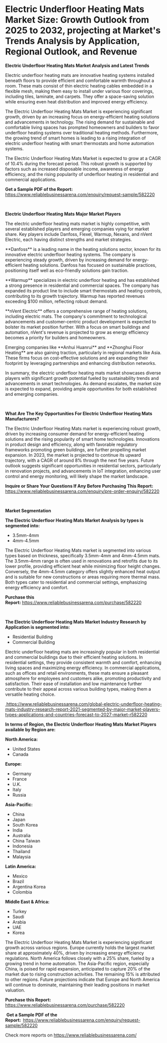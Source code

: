 <p><h1>Electric Underfloor Heating Mats Market Size: Growth Outlook from 2025 to 2032, projecting at Market's Trends Analysis by Application, Regional Outlook, and Revenue</h1></p><p><strong>Electric Underfloor Heating Mats Market Analysis and Latest Trends</strong></p>
<p><p>Electric underfloor heating mats are innovative heating systems installed beneath floors to provide efficient and comfortable warmth throughout a room. These mats consist of thin electric heating cables embedded in a flexible mesh, making them easy to install under various floor coverings, including tiles, laminate, and carpets. They offer a space-saving solution while ensuring even heat distribution and improved energy efficiency.</p><p>The Electric Underfloor Heating Mats Market is experiencing significant growth, driven by an increasing focus on energy-efficient heating solutions and advancements in technology. The rising demand for sustainable and comfortable living spaces has prompted homeowners and builders to favor underfloor heating systems over traditional heating methods. Furthermore, the growing trend of smart homes is leading to a rising integration of electric underfloor heating with smart thermostats and home automation systems.</p><p>The Electric Underfloor Heating Mats Market is expected to grow at a CAGR of 10.4% during the forecast period. This robust growth is supported by factors such as increased disposable income, awareness of energy efficiency, and the rising popularity of underfloor heating in residential and commercial applications.</p></p>
<p><strong>Get a Sample PDF of the Report:&nbsp;</strong> <a href="https://www.reliablebusinessarena.com/enquiry/request-sample/582220?utm_campaign=2935&utm_medium=2&utm_source=Github&utm_content=ia&utm_term=23032025&utm_id=electric-underfloor-heating-mats">https://www.reliablebusinessarena.com/enquiry/request-sample/582220</a></p>
<p>&nbsp;</p>
<p><strong>Electric Underfloor Heating Mats Major Market Players</strong></p>
<p><p>The electric underfloor heating mats market is highly competitive, with several established players and emerging companies vying for market share. Key players include Danfoss, Flexel, Warmup, Nexans, and nVent Electric, each having distinct strengths and market strategies.</p><p>**Danfoss** is a leading name in the heating solutions sector, known for its innovative electric underfloor heating systems. The company is experiencing steady growth, driven by increasing demand for energy-efficient heating solutions. Danfoss has focused on sustainable practices, positioning itself well as eco-friendly solutions gain traction.</p><p>**Warmup** specializes in electric underfloor heating and has established a strong presence in residential and commercial spaces. The company has expanded its product line to include smart thermostats and heating controls, contributing to its growth trajectory. Warmup has reported revenues exceeding $100 million, reflecting robust demand.</p><p>**nVent Electric** offers a comprehensive range of heating solutions, including electric mats. The company's commitment to technological advancements and customer-centric product development is expected to bolster its market position further. With a focus on smart buildings and automation, nVent's revenue is projected to grow as energy efficiency becomes a priority for builders and homeowners.</p><p>Emerging companies like **Anhui Huanrui** and **Zhonghui Floor Heating** are also gaining traction, particularly in regional markets like Asia. These firms focus on cost-effective solutions and are expanding their footprint by leveraging partnerships and enhancing distribution networks.</p><p>In summary, the electric underfloor heating mats market showcases diverse players with significant growth potential fueled by sustainability trends and advancements in smart technologies. As demand escalates, the market size is expected to expand, providing ample opportunities for both established and emerging companies.</p></p>
<p>&nbsp;</p>
<p><strong>What Are The Key Opportunities For Electric Underfloor Heating Mats Manufacturers?</strong></p>
<p><p>The Electric Underfloor Heating Mats market is experiencing robust growth, driven by increasing consumer demand for energy-efficient heating solutions and the rising popularity of smart home technologies. Innovations in product design and efficiency, along with favorable regulatory frameworks promoting green buildings, are further propelling market expansion. In 2023, the market is projected to continue its upward trajectory, with a CAGR of around 8% through the next five years. Future outlook suggests significant opportunities in residential sectors, particularly in renovation projects, and advancements in IoT integration, enhancing user control and energy monitoring, will likely shape the market landscape.</p></p>
<p><strong>Inquire or Share Your Questions If Any Before Purchasing This Report:</strong> <a href="https://www.reliablebusinessarena.com/enquiry/pre-order-enquiry/582220?utm_campaign=2935&utm_medium=2&utm_source=Github&utm_content=ia&utm_term=23032025&utm_id=electric-underfloor-heating-mats">https://www.reliablebusinessarena.com/enquiry/pre-order-enquiry/582220</a></p>
<p>&nbsp;</p>
<p><strong>Market Segmentation</strong></p>
<p><strong>The Electric Underfloor Heating Mats Market Analysis by types is segmented into:</strong></p>
<p><ul><li>3.5mm-4mm</li><li>4mm-4.5mm</li></ul></p>
<p><p>The Electric Underfloor Heating Mats market is segmented into various types based on thickness, specifically 3.5mm-4mm and 4mm-4.5mm mats. The 3.5mm-4mm range is often used in renovations and retrofits due to its lower profile, providing efficient heat while minimizing floor height changes. Conversely, the 4mm-4.5mm category offers slightly enhanced heat output and is suitable for new constructions or areas requiring more thermal mass. Both types cater to residential and commercial settings, emphasizing energy efficiency and comfort.</p></p>
<p><strong>Purchase this Report:&nbsp;</strong><a href="https://www.reliablebusinessarena.com/purchase/582220?utm_campaign=2935&utm_medium=2&utm_source=Github&utm_content=ia&utm_term=23032025&utm_id=electric-underfloor-heating-mats">https://www.reliablebusinessarena.com/purchase/582220</a></p>
<p>&nbsp;</p>
<p><strong>The Electric Underfloor Heating Mats Market Industry Research by Application is segmented into:</strong></p>
<p><ul><li>Residential Building</li><li>Commercial Building</li></ul></p>
<p><p>Electric underfloor heating mats are increasingly popular in both residential and commercial buildings due to their efficient heating solutions. In residential settings, they provide consistent warmth and comfort, enhancing living spaces and maximizing energy efficiency. In commercial applications, such as offices and retail environments, these mats ensure a pleasant atmosphere for employees and customers alike, promoting productivity and satisfaction. Their ease of installation and low maintenance further contribute to their appeal across various building types, making them a versatile heating choice.</p></p>
<p><a href="https://www.reliablebusinessarena.com/global-electric-underfloor-heating-mats-industry-research-report-2021-segmented-by-major-market-players-types-applications-and-countries-forecast-to-2027-market-r582220?utm_campaign=2935&utm_medium=2&utm_source=Github&utm_content=ia&utm_term=23032025&utm_id=electric-underfloor-heating-mats">&nbsp;https://www.reliablebusinessarena.com/global-electric-underfloor-heating-mats-industry-research-report-2021-segmented-by-major-market-players-types-applications-and-countries-forecast-to-2027-market-r582220</a></p>
<p><strong>In terms of Region, the Electric Underfloor Heating Mats Market Players available by Region are:</strong></p>
<p>
    <p> <strong> North America: </strong>
        <ul>
            <li>United States</li>
            <li>Canada</li>
        </ul>
        </p> 
    <p> <strong> Europe: </strong>
        <ul>
            <li>Germany</li>
            <li>France</li>
            <li>U.K.</li>
            <li>Italy</li>
            <li>Russia</li>
        </ul>
        </p> 
    <p> <strong> Asia-Pacific: </strong>
        <ul>
            <li>China</li>
            <li>Japan</li>
            <li>South Korea</li>
            <li>India</li>
            <li>Australia</li>
            <li>China Taiwan</li>
            <li>Indonesia</li>
            <li>Thailand</li>
            <li>Malaysia</li>
        </ul>
        </p> 
    <p> <strong> Latin America: </strong>
        <ul>
            <li>Mexico</li>
            <li>Brazil</li>
            <li>Argentina Korea</li>
            <li>Colombia</li>
        </ul>
        </p> 
    <p> <strong> Middle East & Africa: </strong>
        <ul>
            <li>Turkey</li>
            <li>Saudi</li>
            <li>Arabia</li>
            <li>UAE</li>
            <li>Korea</li>
        </ul>
    </p>
    </p>
<p><p>The Electric Underfloor Heating Mats Market is experiencing significant growth across various regions. Europe currently holds the largest market share at approximately 40%, driven by increasing energy efficiency regulations. North America follows closely with a 25% share, fueled by a growing trend in home automation. The Asia-Pacific region, especially China, is poised for rapid expansion, anticipated to capture 20% of the market due to rising construction activities. The remaining 15% is attributed to other regions. Future projections indicate that Europe and North America will continue to dominate, maintaining their leading positions in market valuation.</p></p>
<p><strong>Purchase this Report: </strong><a href="https://www.reliablebusinessarena.com/purchase/582220?utm_campaign=2935&utm_medium=2&utm_source=Github&utm_content=ia&utm_term=23032025&utm_id=electric-underfloor-heating-mats">https://www.reliablebusinessarena.com/purchase/582220</a></p>
<p>&nbsp;<strong>Get a Sample PDF of the Report:&nbsp;&nbsp;</strong><a href="https://www.reliablebusinessarena.com/enquiry/request-sample/582220?utm_campaign=2935&utm_medium=2&utm_source=Github&utm_content=ia&utm_term=23032025&utm_id=electric-underfloor-heating-mats">https://www.reliablebusinessarena.com/enquiry/request-sample/582220</a></p>
<p><strong></strong></p>
<p>Check more reports on <a href="https://www.reliablebusinessarena.com/?utm_campaign=2935&utm_medium=2&utm_source=Github&utm_content=ia&utm_term=23032025&utm_id=electric-underfloor-heating-mats">https://www.reliablebusinessarena.com/</a></p>